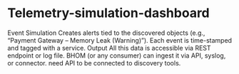 # Telemetry-simulation-dashboard
 Event Simulation  Creates alerts tied to the discovered objects (e.g., “Payment Gateway – Memory Leak (Warning)”).  Each event is time-stamped and tagged with a service.  Output  All this data is accessible via REST endpoint or log file.  BHOM (or any consumer) can ingest it via API, syslog, or connector. need API to be connected to discovery tools.
